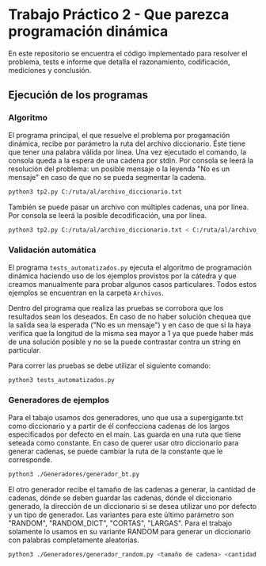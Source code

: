# Trabajo Práctico 2 - Que parezca programación dinámica

En este repositorio se encuentra el código implementado para resolver el problema, tests e informe que detalla el razonamiento, codificación, mediciones y conclusión. 

## Ejecución de los programas

### Algoritmo

El programa principal, el que resuelve el problema por progamación dinámica, recibe por parámetro la ruta del archivo diccionario. Éste tiene que tener una palabra válida por línea. Una vez ejecutado el comando, la consola queda a la espera de una cadena por stdin. Por consola se leerá la resolución del problema: un posible mensaje o la leyenda "No es un mensaje" en caso de que no se pueda segmentar la cadena.

```bash
python3 tp2.py C:/ruta/al/archivo_diccionario.txt
```

También se puede pasar un archivo con múltiples cadenas, una por línea. Por consola se leerá la posible decodificación, una por línea.

```bash
python3 tp2.py C:/ruta/al/archivo_diccionario.txt < C:/ruta/al/archivo_cadenas.txt
```


### Validación automática

El programa `tests_automatizados.py` ejecuta el algoritmo de programación dinámica haciendo uso de los ejemplos provistos por la cátedra y que creamos manualmente para probar algunos casos particulares. Todos estos ejemplos se encuentran en la carpeta `Archivos`. 

Dentro del programa que realiza las pruebas se corrobora que los resultados sean los deseados. En caso de no haber solución chequea que la salida sea la esperada ("No es un mensaje") y en caso de que sí la haya verifica que la longitud de la misma sea mayor a 1 ya que puede haber más de una solución posible y no se la puede contrastar contra un string en particular.

Para correr las pruebas se debe utilizar el siguiente comando:

```bash
python3 tests_automatizados.py
```
### Generadores de ejemplos

Para el tabajo usamos dos generadores, uno que usa a supergigante.txt como diccionario y a partir de él confecciona cadenas de los largos especificados por defecto en el main. Las guarda en una ruta que tiene seteada como constante. En caso de querer usar otro diccionario para generar cadenas, se puede cambiar la ruta de la constante que le corresponde.

```bash
python3 ./Generadores/generador_bt.py 
```

El otro generador recibe el tamaño de las cadenas a generar, la cantidad de cadenas, dónde se deben guardar las cadenas, dónde el diccionario generado, la dirección de un diccionario si se desea utilizar uno por defecto y un tipo de generador. Las variantes para este último parámetro son "RANDOM", "RANDOM_DICT", "CORTAS", "LARGAS". Para el trabajo solamente lo usamos en su variante RANDOM para generar un diccionario con palabras completamente aleatorias. 


```bash
python3 ./Generadores/generador_random.py <tamaño de cadena> <cantidad de cadenas> <ruta de salida del archivo de cadenas> <ruta de salida del archivo diccionario> <ruta de entrada del archivo diccionario> <tipo_de_generador>
```

